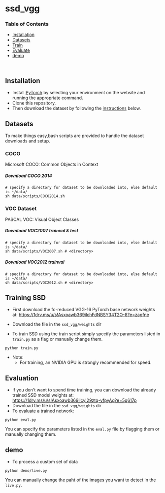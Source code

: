 # ssd_vgg
### Table of Contents
- <a href='#installation'>Installation</a>
- <a href='#datasets'>Datasets</a>
- <a href='#training-ssd'>Train</a>
- <a href='#evaluation'>Evaluate</a>
- <a href='#demo'>demo</a>


&nbsp;
&nbsp;
&nbsp;
&nbsp;

## Installation
- Install [PyTorch](http://pytorch.org/) by selecting your environment on the website and running the appropriate command.
- Clone this repository.
- Then download the dataset by following the [instructions](#datasets) below.

## Datasets
To make things easy,bash scripts are provided to handle the dataset downloads and setup.


### COCO
Microsoft COCO: Common Objects in Context

##### Download COCO 2014
```Shell
# specify a directory for dataset to be downloaded into, else default is ~/data/
sh data/scripts/COCO2014.sh
```

### VOC Dataset
PASCAL VOC: Visual Object Classes

##### Download VOC2007 trainval & test
```Shell
# specify a directory for dataset to be downloaded into, else default is ~/data/
sh data/scripts/VOC2007.sh # <directory>
```

##### Download VOC2012 trainval
```Shell
# specify a directory for dataset to be downloaded into, else default is ~/data/
sh data/scripts/VOC2012.sh # <directory>
```

## Training SSD
- First download the fc-reduced VGG-16 PyTorch base network weights at:              https://1drv.ms/u/s!Asxoawb369ilchFdNBSY34T2O-8?e=zapfne
- Download the file in the `ssd_vgg/weights` dir



- To train SSD using the train script simply specify the parameters listed in `train.py` as a flag or manually change them.

```Shell
python train.py
```

- Note:
  * For training, an NVIDIA GPU is strongly recommended for speed.


## Evaluation
- If you don't want to spend time training, you can download the already trained SSD model weights at: https://1drv.ms/u/s!Asxoawb369ilcyI29ztq-vfpyAg?e=5g617p
- Download the file in the `ssd_vgg/weights` dir
- To evaluate a trained network:

```Shell
python eval.py
```

You can specify the parameters listed in the `eval.py` file by flagging them or manually changing them.  

## demo
- To process a custom set of data

```Shell
python demo/live.py
```

You can manually change the paht of the images you want to detect in the `live.py`.


